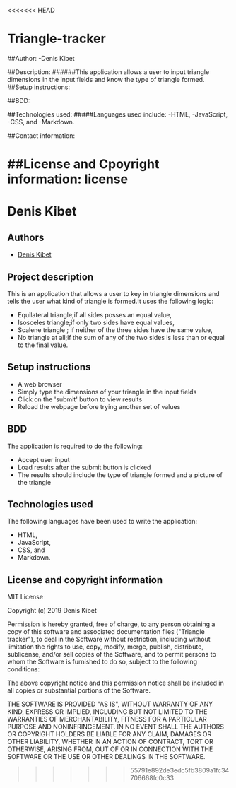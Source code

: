 <<<<<<< HEAD
# Triangle-tracker

##Author:
-Denis Kibet

##Description:
######This application allows a user to input triangle dimensions in the input fields and know the type of triangle formed.
##Setup instructions:

##BDD:

##Technologies used:
#####Languages used include:
-HTML,
-JavaScript,
-CSS, and
-Markdown.

##Contact information:

##License and Cpoyright information:
license
=======
# Denis Kibet

## Authors
- [Denis Kibet](https://github.com/Kibet1816)

## Project description
This is an application that allows a user to key in triangle dimensions and tells the user what kind of triangle is formed.It uses the following logic:

- Equilateral triangle;if all sides posses an equal value,
- Isosceles triangle;if only two sides have equal values,
- Scalene triangle ; if neither of the three sides have the same value,
- No triangle at all;if the sum of any of the two sides is less than or equal to the final value.
 
## Setup instructions
- A web browser
- Simply type the dimensions of your triangle in the input fields
- Click on the 'submit' button to view results
- Reload the webpage before trying another set of values

## BDD
The application is required to do the following:
- Accept user input
- Load results after the submit button is clicked
- The results should include the type of triangle formed and a picture of the triangle

## Technologies used
The following languages have been used to write the application:
- HTML,
- JavaScript,
- CSS, and
- Markdown.

## License and copyright information

MIT License

Copyright (c) 2019 Denis Kibet

Permission is hereby granted, free of charge, to any person obtaining a copy
of this software and associated documentation files ("Triangle tracker"), to deal
in the Software without restriction, including without limitation the rights
to use, copy, modify, merge, publish, distribute, sublicense, and/or sell
copies of the Software, and to permit persons to whom the Software is
furnished to do so, subject to the following conditions:

The above copyright notice and this permission notice shall be included in all
copies or substantial portions of the Software.

THE SOFTWARE IS PROVIDED "AS IS", WITHOUT WARRANTY OF ANY KIND, EXPRESS OR
IMPLIED, INCLUDING BUT NOT LIMITED TO THE WARRANTIES OF MERCHANTABILITY,
FITNESS FOR A PARTICULAR PURPOSE AND NONINFRINGEMENT. IN NO EVENT SHALL THE
AUTHORS OR COPYRIGHT HOLDERS BE LIABLE FOR ANY CLAIM, DAMAGES OR OTHER
LIABILITY, WHETHER IN AN ACTION OF CONTRACT, TORT OR OTHERWISE, ARISING FROM,
OUT OF OR IN CONNECTION WITH THE SOFTWARE OR THE USE OR OTHER DEALINGS IN THE
SOFTWARE.
>>>>>>> 55791e892de3edc5fb3809a1fc34706668fc0c33
